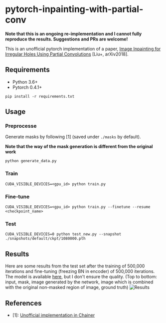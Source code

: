 # pytorch-inpainting-with-partial-conv

**Note that this is an ongoing re-implementation and I cannot fully reproduce the results. Suggestions and PRs are welcome!**

This is an unofficial pytorch implementation of a paper, [Image Inpainting for Irregular Holes Using Partial Convolutions](https://arxiv.org/abs/1804.07723) [Liu+, arXiv2018].

## Requirements
- Python 3.6+
- Pytorch 0.4.1+

```
pip install -r requirements.txt
```

## Usage

### Preprocesse 
Generate masks by following [1] (saved under `./masks` by default).

**Note that the way of the mask generation is different from the original work**

```
python generate_data.py
```

### Train
```
CUDA_VISIBLE_DEVICES=<gpu_id> python train.py
```

### Fine-tune
```
CUDA_VISIBLE_DEVICES=<gpu_id> python train.py --finetune --resume <checkpoint_name>
```
### Test
```
CUDA_VISIBLE_DEVICES=0 python test_new.py --snapshot ./snapshots/default/ckpt/1080000.pth
```

## Results

Here are some results from the test set after the training of 500,000 iterations and fine-tuning (freezing BN in encoder) of 500,000 iterations. The model is available [here](https://www.dropbox.com/s/34ygasw6f7dt77p/1000000.pth?dl=0), but I don't ensure the quality.
(Top to bottom: input, mask, image generated by the network, image which is combined with the original non-masked region of image, ground truth)
![Results](result_iter_1000000.jpg)

## References
- [1]: [Unofficial implementation in Chainer](https://github.com/SeitaroShinagawa/chainer-partial_convolution_image_inpainting)
